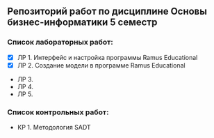 ## Репозиторий работ по дисциплине Основы бизнес-информатики 5 семестр

### Список лабораторных работ:
- [x] ЛР 1. Интерфейс и настройка программы Ramus Educational
- [x] ЛР 2. Создание модели в программе Ramus Educational
-  ЛР 3. 
-  ЛР 4. 
-  ЛР 5. 

### Список контрольных работ:
-  КР 1. Методология SADT


